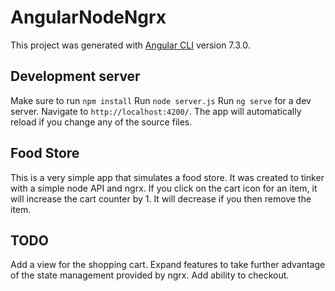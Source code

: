 # AngularNodeNgrx

This project was generated with [Angular CLI](https://github.com/angular/angular-cli) version 7.3.0.

## Development server
Make sure to run `npm install`
Run `node server.js`
Run `ng serve` for a dev server. Navigate to `http://localhost:4200/`. The app will automatically reload if you change any of the source files.

## Food Store
This is a very simple app that simulates a food store. It was created to tinker with a simple node API and ngrx. If you click on the cart icon for an item, it will increase the cart counter by 1. It will decrease if you then remove the item.

## TODO
Add a view for the shopping cart.
Expand features to take further advantage of the state management provided by ngrx.
Add ability to checkout.

